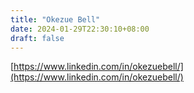 ```yaml
---
title: "Okezue Bell"
date: 2024-01-29T22:30:10+08:00
draft: false
---
```


[https://www.linkedin.com/in/okezuebell/](https://www.linkedin.com/in/okezuebell/)
